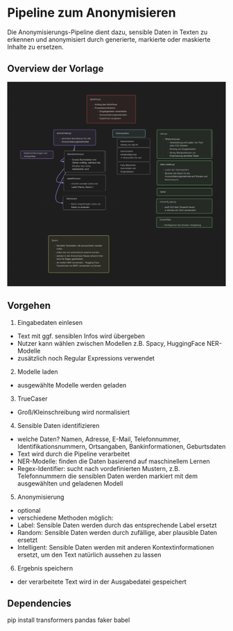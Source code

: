 # Pipeline zum Anonymisieren 

Die Anonymisierungs-Pipeline dient dazu, sensible Daten in Texten zu erkennen und anonymisiert durch generierte, markierte oder maskierte Inhalte zu ersetzen.

## Overview der Vorlage

![Overview.png](Overview.png)




## Vorgehen 

1. Eingabedaten einlesen
- Text mit ggf. sensiblen Infos wird übergeben
- Nutzer kann wählen zwischen Modellen z.B. Spacy, HuggingFace NER-Modelle
- zusätzlich noch Regular Expressions verwendet
2. Modelle laden
- ausgewählte Modelle werden geladen
3. TrueCaser
- Groß/Kleinschreibung wird normalisiert
4. Sensible Daten identifizieren
- welche Daten? Namen, Adresse, E-Mail, Telefonnummer, Identifikationsnummern, Ortsangaben, Bankinformationen, Geburtsdaten
- Text wird durch die Pipeline verarbeitet
- NER-Modelle: finden die Daten basierend auf maschinellem Lernen
- Regex-Identifier: sucht nach vordefinierten Mustern, z.B. Telefonnummern  die sensiblen Daten werden markiert mit dem ausgewählten und geladenen Modell
5. Anonymisierung
- optional
- verschiedene Methoden möglich:
- Label: Sensible Daten werden durch das entsprechende Label ersetzt
- Random: Sensible Daten werden durch zufällige, aber plausible Daten ersetzt
- Intelligent: Sensible Daten werden mit anderen Kontextinformationen ersetzt, um den Text natürlich aussehen zu lassen
6. Ergebnis speichern
- der verarbeitete Text wird in der Ausgabedatei gespeichert

## Dependencies

pip install transformers pandas faker babel

